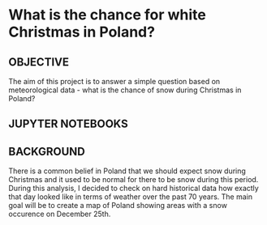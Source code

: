 # What is the chance for white Christmas in Poland?
  
## OBJECTIVE

The aim of this project is to answer a simple question based on meteorological data - what is the chance of snow during Christmas in Poland?

## JUPYTER NOTEBOOKS
  
  
## BACKGROUND

There is a common belief in Poland that we should expect snow during Christmas and it used to be normal for there to be snow during this period. During this analysis, I decided to check on hard historical data how exactly that day looked like in terms of weather over the past 70 years. The main goal will be to create a map of Poland showing areas with a snow occurence on December 25th.

## 

